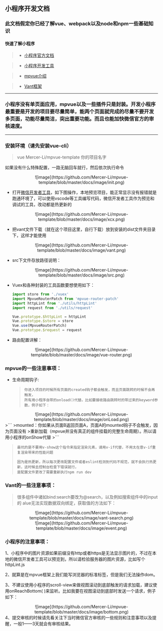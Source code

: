 ## 小程序开发文档



### 此文档假定你已经了解vue、webpack以及node和npm一些基础知识



#### 快速了解小程序

> * [小程序官方文档](https://developers.weixin.qq.com/miniprogram/dev/)

> * [小程序开发工具](https://developers.weixin.qq.com/miniprogram/dev/devtools/download.html)

> * [mpvue介绍](http://mpvue.com/)

> * [Vant框架](https://youzan.github.io/vant-weapp/#/icon)



---




### 小程序没有单页面应用，mpvue以及一些插件只是封装。开发小程序最重要是开发的项目要尽量简单，能两个页面就完成的尽量不要开发多页面，功能尽量简洁，突出重要功能。而且也能加快微信官方的审核速度。


---


### 安装环境（请先安装vue-cli）

> vue Mercer-Li/mpvue-template 你的项目名字

如果没有什么特殊配置，一路无脑回车就行，然后依次执行命令
<center>
   ![image](https://github.com/Mercer-Li/mpvue-template/blob/master/docs/image/init.png)
</center>   
   



* 打开[微信开发者工具](https://developers.weixin.qq.com/miniprogram/dev/devtools/download.html)，如下图操作，本地预览项目，能正常显示没有报错就是跑通环境了，可以使用vscode等工具编写代码，微信开发者工具作为预览和调试的工具，改动都是热更新的
<center>
   ![image](https://github.com/Mercer-Li/mpvue-template/blob/master/docs/image/xcx.png)
</center>




* 把vant文件下载（就在这个项目这里，自行下载）放到安装的dist文件夹目录下，这样才能使用
<center>
   ![image](https://github.com/Mercer-Li/mpvue-template/blob/master/docs/image/vant.png)
</center>






* src下文件存放路径说明：
<center>
     ![image](https://github.com/Mercer-Li/mpvue-template/blob/master/docs/image/src.png)
</center>





* Vuex和各种封装的工具函数要想使用如下：

  ```javascript
  import store from './vuex'
  import MpvueRouterPatch from 'mpvue-router-patch'
  import httpLint from './utils/httpLint'
  import request from './utils/request'
  
  Vue.prototype.$httpLint = httpLint
  Vue.prototype.$store = store
  Vue.use(MpvueRouterPatch)
  Vue.prototype.$request = request
  ```





* 路由配置详解：
<center>
     ![image](https://github.com/Mercer-Li/mpvue-template/blob/master/docs/image/vue-router.png)
</center>





### mpvue的一些注意事项：

* 生命周期钩子:

  > ```
  >你进入项目的时候所有页面的created钩子都会触发，而且页面跳转的时候不会再触发，
  >所有用小程序自带的onload()代替。比如要接收路由跳转时的带过来的keyword参数，例子如下：
  > ```
<center>
     ![image](https://github.com/Mercer-Li/mpvue-template/blob/master/docs/image/onLoad.png)
</center>
  >```
  >mounted：你如果从页面B返回页面A，页面A的mounted钩子不会触发，因为页面没有
  >重新加载（mpvue并没有真正的组件挂载的完整生命周期）。所以请用小程序的onShow代替
  >```

  > ```最坑的是不要用v-show这个指令来指定渲染元素，失策
  >最坑的是不要用v-show这个指令来指定渲染元素，请用v-if代替，不用太在意v-if重复渲染带来的性能问题
  > ```
  >
  > ```
  >因为是热更新，所以每次更改配置文件或者eslint检测到代码不规范，就不会执行热更新，这时候去控制台检查下错误就行，
  >是配置文件更改了需要重新执行npm run dev
  > ```







### Vant的一些注意事项：

>很多组件中诸如bind:search要改为@search，以及例如搜索组件中的input的
>alue无法实现数据双向绑定，获取值的方法如下：
<center>
   ![image](https://github.com/Mercer-Li/mpvue-template/blob/master/docs/image/vant-search.png)
</center>
<center>
   ![image](https://github.com/Mercer-Li/mpvue-template/blob/master/docs/image/event.png)
</center>





### 小程序的注意事项：

1、小程序中的图片资源如果前缀没有http或者https是无法显示图片的，不过在本地的微信开发者工具可以预览到，所以请检验服务器的图片资源，比如写个httpLint.js

2、就算是在mpvue框架上我们能写浏览器的标准标签，但是我们无法操作dom。

3、不建议使用小程序的scroll-view来做视图滚动到底部触发的请求加载，建议使用onReachBottom( )来监听。比如我要在视图滚动到底部时发送一个请求，例子如下：
<center>
   ![image](https://github.com/Mercer-Li/mpvue-template/blob/master/docs/image/bottom.png)
</center>
4、提交审核的时候请先看关注下当时微信官方审核的一些规则和注意事项以及提醒，一般1——3天就会有审核结果。

